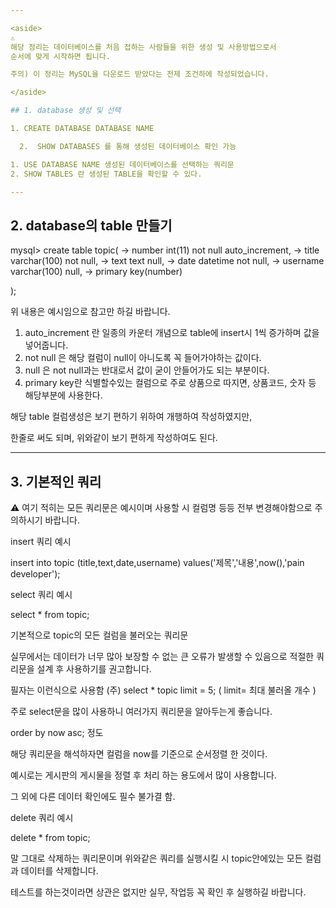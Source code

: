 ```yaml
---

<aside>
⚠️ 
해당 정리는 데이터베이스를 처음 접하는 사람들을 위한 생성 및 사용방법으로서
순서에 맞게 시작하면 됩니다.

주의) 이 정리는 MySQL을 다운로드 받았다는 전제 조건하에 작성되었습니다.

</aside>

## 1. database 생성 및 선택

1. CREATE DATABASE DATABASE NAME

  2.  SHOW DATABASES 를 통해 생성된 데이터베이스 확인 가능 

1. USE DATABASE NAME 생성된 데이터베이스를 선택하는 쿼리문 
2. SHOW TABLES 란 생성된 TABLE을 확인할 수 있다. 

---
```


## 2.  database의 table 만들기

mysql> create table topic(
-> number int(11) not null auto_increment,
-> title varchar(100) not null,
-> text text null,
-> date datetime not null,
-> username varchar(100) null,
-> primary key(number)

);

위 내용은 예시임으로 참고만 하길 바랍니다. 

1. auto_increment 란 일종의 카운터 개념으로 table에 insert시 1씩 증가하며 값을 넣어줍니다. 
2. not null 은 해당 컬럼이 null이 아니도록 꼭 들어가야하는 값이다. 
3. null 은 not null과는 반대로서 값이 굳이 안들어가도 되는 부분이다. 
4. primary key란 식별할수있는 컬럼으로 주로 상품으로 따지면, 상품코드, 숫자 등 해당부분에 사용한다.

해당 table 컬럼생성은 보기 편하기 위하여 개행하여 작성하였지만,

한줄로 써도 되며, 위와같이 보기 편하게 작성하여도 된다.

---

## 3.  기본적인 쿼리

<aside>
⚠️ 여기 적히는 모든 쿼리문은 예시이며 사용할 시 컬럼명 등등 전부 변경해야함으로 
주의하시기 바랍니다.

</aside>

insert 쿼리 예시 

insert into topic (title,text,date,username) values('제목','내용',now(),'pain developer');

select 쿼리 예시

select * from topic;

기본적으로 topic의 모든 컬럼을 불러오는 쿼리문

실무에서는 데이터가 너무 많아 보장할 수 없는 큰 오류가 발생할 수 있음으로 적절한 쿼리문을 설계 후 사용하기를 권고합니다. 

필자는 이런식으로 사용함 (주) select * topic limit = 5;  ( limit= 최대 불러올 개수 )

주로 select문을 많이 사용하니 여러가지 쿼리문을 알아두는게 좋습니다. 

order by now asc; 정도 

해당 쿼리문을 해석하자면 컬럼을 now를 기준으로 순서정렬 한 것이다. 

예시로는 게시판의 게시물을 정렬 후 처리 하는 용도에서 많이 사용합니다. 

그 외에 다른 데이터 확인에도 필수 불가결 함.

delete 쿼리 예시

delete * from topic;

말 그대로 삭제하는 쿼리문이며 위와같은 쿼리를 실행시킬 시 topic안에있는 모든 컬럼과 데이터를 삭제합니다. 

테스트를 하는것이라면 상관은 없지만 실무, 작업등 꼭 확인 후 실행하길 바랍니다.

